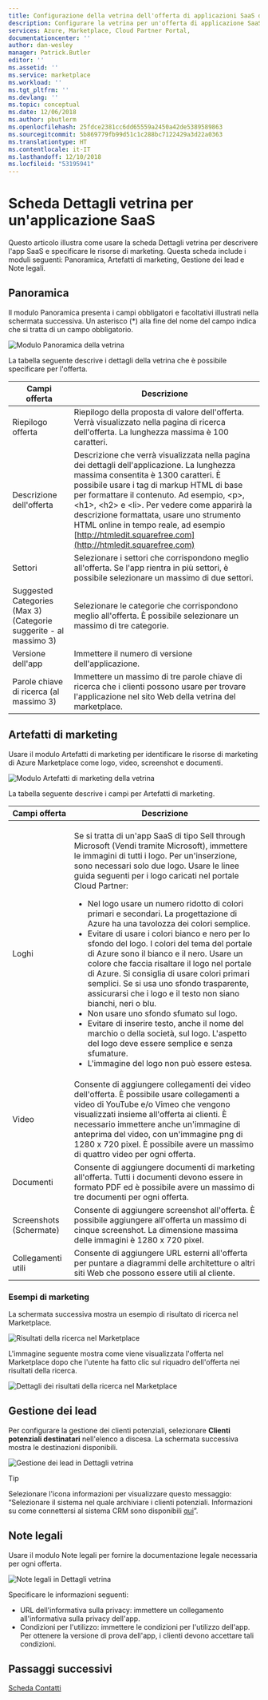 ```yaml
---
title: Configurazione della vetrina dell'offerta di applicazioni SaaS di Azure | Microsoft Docs
description: Configurare la vetrina per un'offerta di applicazione SaaS in Azure Marketplace.
services: Azure, Marketplace, Cloud Partner Portal,
documentationcenter: ''
author: dan-wesley
manager: Patrick.Butler
editor: ''
ms.assetid: ''
ms.service: marketplace
ms.workload: ''
ms.tgt_pltfrm: ''
ms.devlang: ''
ms.topic: conceptual
ms.date: 12/06/2018
ms.author: pbutlerm
ms.openlocfilehash: 25fdce2381cc6dd65559a2450a42de5389589863
ms.sourcegitcommit: 5b869779fb99d51c1c288bc7122429a3d22a0363
ms.translationtype: HT
ms.contentlocale: it-IT
ms.lasthandoff: 12/10/2018
ms.locfileid: "53195941"
---
```

# <a name="saas-application-storefront-details-tab"></a>Scheda Dettagli vetrina per un'applicazione SaaS

Questo articolo illustra come usare la scheda Dettagli vetrina per descrivere l'app SaaS e specificare le risorse di marketing. Questa scheda include i moduli seguenti: Panoramica, Artefatti di marketing, Gestione dei lead e Note legali. 


## <a name="overview"></a>Panoramica

Il modulo Panoramica presenta i campi obbligatori e facoltativi illustrati nella schermata successiva. Un asterisco (*) alla fine del nome del campo indica che si tratta di un campo obbligatorio.

![Modulo Panoramica della vetrina](./media/saas-storefront-overview.png)

La tabella seguente descrive i dettagli della vetrina che è possibile specificare per l'offerta.

|  **Campi offerta**   |  **Descrizione**  |
|  ---------------   |  ---------------  |
|      Riepilogo offerta              |        Riepilogo della proposta di valore dell'offerta. Verrà visualizzato nella pagina di ricerca dell'offerta. La lunghezza massima è 100 caratteri.           |
|      Descrizione dell'offerta              |      Descrizione che verrà visualizzata nella pagina dei dettagli dell'applicazione. La lunghezza massima consentita è 1300 caratteri. È possibile usare i tag di markup HTML di base per formattare il contenuto. Ad esempio, &lt;p&gt;, &lt;h1&gt;, &lt;h2&gt; e &lt;li&gt;. Per vedere come apparirà la descrizione formattata, usare uno strumento HTML online in tempo reale, ad esempio [http://htmledit.squarefree.com](http://htmledit.squarefree.com)             |
|          Settori          |        Selezionare i settori che corrispondono meglio all'offerta. Se l'app rientra in più settori, è possibile selezionare un massimo di due settori.           |
|          Suggested Categories (Max 3) (Categorie suggerite - al massimo 3)         |        Selezionare le categorie che corrispondono meglio all'offerta. È possibile selezionare un massimo di tre categorie.           |
|           Versione dell'app         |        Immettere il numero di versione dell'applicazione.           |
|          Parole chiave di ricerca (al massimo 3)          |      Immettere un massimo di tre parole chiave di ricerca che i clienti possono usare per trovare l'applicazione nel sito Web della vetrina del marketplace.             |

## <a name="marketing-artifacts"></a>Artefatti di marketing

Usare il modulo Artefatti di marketing per identificare le risorse di marketing di Azure Marketplace come logo, video, screenshot e documenti.

![Modulo Artefatti di marketing della vetrina](./media/saas-storefront-artifacts.png)

La tabella seguente descrive i campi per Artefatti di marketing.

|  **Campi offerta**   |  **Descrizione**  |
|  ---------------   |  ---------------  |
|                    |                   |
|                    |                   |
|                    |                   |
|          Loghi          |        Se si tratta di un'app SaaS di tipo Sell through Microsoft (Vendi tramite Microsoft), immettere le immagini di tutti i logo. Per un'inserzione, sono necessari solo due logo. Usare le linee guida seguenti per i logo caricati nel portale Cloud Partner:<br><ul><li>Nel logo usare un numero ridotto di colori primari e secondari. La progettazione di Azure ha una tavolozza dei colori semplice. </li><li>Evitare di usare i colori bianco e nero per lo sfondo del logo. I colori del tema del portale di Azure sono il bianco e il nero. Usare un colore che faccia risaltare il logo nel portale di Azure. Si consiglia di usare colori primari semplici. Se si usa uno sfondo trasparente, assicurarsi che i logo e il testo non siano bianchi, neri o blu. </li><li>Non usare uno sfondo sfumato sul logo. </li><li>Evitare di inserire testo, anche il nome del marchio o della società, sul logo. L'aspetto del logo deve essere semplice e senza sfumature.</li><li>L'immagine del logo non può essere estesa.</li></ul>            |
|          Video          |         Consente di aggiungere collegamenti dei video dell'offerta. È possibile usare collegamenti a video di YouTube e/o Vimeo che vengono visualizzati insieme all'offerta ai clienti. È necessario immettere anche un'immagine di anteprima del video, con un'immagine png di 1280 x 720 pixel. È possibile avere un massimo di quattro video per ogni offerta.          |
|          Documenti          |          Consente di aggiungere documenti di marketing all'offerta. Tutti i documenti devono essere in formato PDF ed è possibile avere un massimo di tre documenti per ogni offerta.         |
|        Screenshots (Schermate)            |         Consente di aggiungere screenshot all'offerta. È possibile aggiungere all'offerta un massimo di cinque screenshot. La dimensione massima delle immagini è 1280 x 720 pixel.          |
|       Collegamenti utili             |       Consente di aggiungere URL esterni all'offerta per puntare a diagrammi delle architetture o altri siti Web che possono essere utili al cliente.            |

### <a name="marketing-examples"></a>Esempi di marketing

La schermata successiva mostra un esempio di risultato di ricerca nel Marketplace.

![Risultati della ricerca nel Marketplace](./media/saas-marketplace-search-result.png)

L'immagine seguente mostra come viene visualizzata l'offerta nel Marketplace dopo che l'utente ha fatto clic sul riquadro dell'offerta nei risultati della ricerca.

![Dettagli dei risultati della ricerca nel Marketplace](./media/saas-marketplace-search-result-details.png)

## <a name="lead-management"></a>Gestione dei lead

Per configurare la gestione dei clienti potenziali, selezionare **Clienti potenziali destinatari** nell'elenco a discesa. La schermata successiva mostra le destinazioni disponibili.

![Gestione dei lead in Dettagli vetrina](./media/saas-storefront-lead-destination.png)

>[!TIP] 
>Selezionare l'icona informazioni per visualizzare questo messaggio: “Selezionare il sistema nel quale archiviare i clienti potenziali. Informazioni su come connettersi al sistema CRM sono disponibili [qui](https://docs.microsoft.com/azure/marketplace/cloud-partner-portal-orig/cloud-partner-portal-get-customer-leads)”.

## <a name="legal"></a>Note legali

Usare il modulo Note legali per fornire la documentazione legale necessaria per ogni offerta.

![Note legali in Dettagli vetrina](./media/saas-storefront-lead-legal.png)

Specificare le informazioni seguenti:

- URL dell'informativa sulla privacy: immettere un collegamento all'informativa sulla privacy dell'app.
- Condizioni per l'utilizzo: immettere le condizioni per l'utilizzo dell'app. Per ottenere la versione di prova dell'app, i clienti devono accettare tali condizioni.

## <a name="next-steps"></a>Passaggi successivi

[Scheda Contatti](./cpp-contacts-tab.md)
